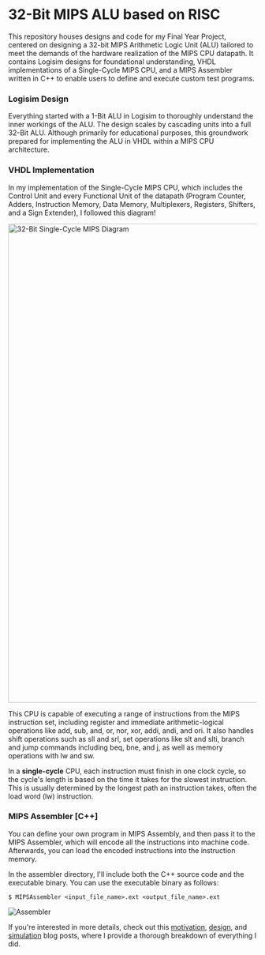 # 32-Bit MIPS ALU based on RISC
This repository houses designs and code for my Final Year Project, centered on designing a 32-bit MIPS Arithmetic Logic Unit (ALU) tailored to meet the demands of the hardware realization of the MIPS CPU datapath. It contains Logisim designs for foundational understanding, VHDL implementations of a Single-Cycle MIPS CPU, and a MIPS Assembler written in C++ to enable users to define and execute custom test programs. 

### Logisim Design
Everything started with a 1-Bit ALU in Logisim to thoroughly understand the inner workings of the ALU. The design scales by cascading units into a full 32-Bit ALU. Although primarily for educational purposes, this groundwork prepared for implementing the ALU in VHDL within a MIPS CPU architecture.

### VHDL Implementation
In my implementation of the Single-Cycle MIPS CPU, which includes the Control Unit and every Functional Unit of the datapath (Program Counter, Adders, Instruction Memory, Data Memory, Multiplexers, Registers, Shifters, and a Sign Extender), I followed this diagram!

<img width="970" alt="32-Bit Single-Cycle MIPS Diagram" src="https://github.com/Saeb0x/MIPS32-ALU/assets/56490771/515664e5-1f38-4ba3-8508-ce10a26bebef">

This CPU is capable of executing a range of instructions from the MIPS instruction set, including register and immediate arithmetic-logical operations like add, sub, and, or, nor, xor, addi, andi, and ori. It also handles shift operations such as sll and srl, set operations like slt and slti, branch and jump commands including beq, bne, and j, as well as memory operations with lw and sw.

In a **single-cycle** CPU, each instruction must finish in one clock cycle, so the cycle's length is based on the time it takes for the slowest instruction. This is usually determined by the longest path an instruction takes, often the load word (lw) instruction.

### MIPS Assembler [C++]
You can define your own program in MIPS Assembly, and then pass it to the MIPS Assembler, which will encode all the instructions into machine code. Afterwards, you can load the encoded instructions into the instruction memory.

In the assembler directory, I'll include both the C++ source code and the executable binary. You can use the executable binary as follows:
```
$ MIPSAssembler <input_file_name>.ext <output_file_name>.ext
```
![Assembler](https://github.com/user-attachments/assets/4009dfb6-94af-451f-ad45-59f96fff770c)

If you're interested in more details, check out this [motivation](https://saebnaser.com/post/32-bit-mips-alu-motivation/), [design](https://saebnaser.com/post/32-bit-mips-alu-design/), and [simulation](https://saebnaser.com/post/32-bit-mips-alu-simulation/) blog posts, where I provide a thorough breakdown of everything I did.
